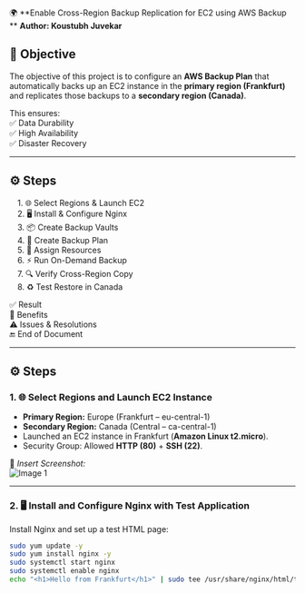 🌍 **Enable Cross-Region Backup Replication for EC2 using AWS Backup
**
**Author: Koustubh Juvekar**
## 🎯 Objective  
The objective of this project is to configure an **AWS Backup Plan** that automatically backs up an EC2 instance in the **primary region (Frankfurt)** and replicates those backups to a **secondary region (Canada)**.  

This ensures:  
✅ Data Durability  
✅ High Availability  
✅ Disaster Recovery  

---

## ⚙️ Steps  
&emsp;1. 🌐 Select Regions & Launch EC2  
&emsp;2. 🖥️ Install & Configure Nginx  
&emsp;3. 📦 Create Backup Vaults  
&emsp;4. 📝 Create Backup Plan  
&emsp;5. 🔗 Assign Resources  
&emsp;6. ⚡ Run On-Demand Backup  
&emsp;7. 🔍 Verify Cross-Region Copy  
&emsp;8. ♻️ Test Restore in Canada  

✅ Result  
🌟 Benefits  
⚠️ Issues & Resolutions  
🔚 End of Document

---

## ⚙️ Steps  

### 1. 🌐 Select Regions and Launch EC2 Instance
- **Primary Region:** Europe (Frankfurt – eu-central-1)  
- **Secondary Region:** Canada (Central – ca-central-1)  
- Launched an EC2 instance in Frankfurt (**Amazon Linux t2.micro**).  
- Security Group: Allowed **HTTP (80)** + **SSH (22)**.  

📸 *Insert Screenshot:*  
![Image 1](path/to/image1.png)  

---

### 2. 🖥️ Install and Configure Nginx with Test Application
Install Nginx and set up a test HTML page:  
```bash
sudo yum update -y
sudo yum install nginx -y
sudo systemctl start nginx
sudo systemctl enable nginx
echo "<h1>Hello from Frankfurt</h1>" | sudo tee /usr/share/nginx/html/test.html

